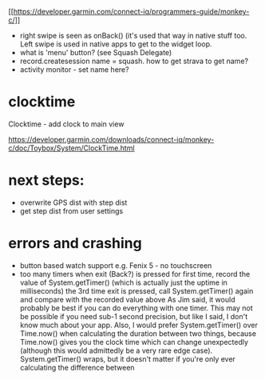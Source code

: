 ﻿﻿﻿﻿[[https://developer.garmin.com/connect-iq/programmers-guide/monkey-c/]]* right swipe is seen as onBack() (it's used that way in native stuff too. Left swipe is used in native apps to get to the widget loop. * what is 'menu' button? (see Squash Delegate)* record.createsession name = squash. how to get strava to get name?* activity monitor - set name here?# clocktimeClocktime - add clock to main viewhttps://developer.garmin.com/downloads/connect-iq/monkey-c/doc/Toybox/System/ClockTime.html# next steps:* overwrite GPS dist with step dist* get step dist from user settings# errors and crashing* button based watch support e.g. Fenix 5 - no touchscreen* too many timers when exit (Back?) is pressed for first time, record the value of System.getTimer() (which is actually just the uptime in milliseconds) the 3rd time exit is pressed, call System.getTimer() again and compare with the recorded value above As Jim said, it would probably be best if you can do everything with one timer. This may not be possible if you need sub-1 second precision, but like I said, I don't know much about your app. Also, I would prefer System.getTimer() over Time.now() when calculating the duration between two things, because Time.now() gives you the clock time which can change unexpectedly (although this would admittedly be a very rare edge case). System.getTimer() wraps, but it doesn't matter if you're only ever calculating the difference between
